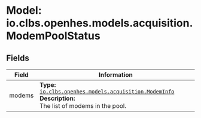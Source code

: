 # Model: io.clbs.openhes.models.acquisition.ModemPoolStatus

## Fields

| Field | Information |
| --- | --- |
| modems | <b>Type:</b> [`io.clbs.openhes.models.acquisition.ModemInfo`](model-io-clbs-openhes-models-acquisition-modeminfo.md)<br><b>Description:</b><br>The list of modems in the pool. |

